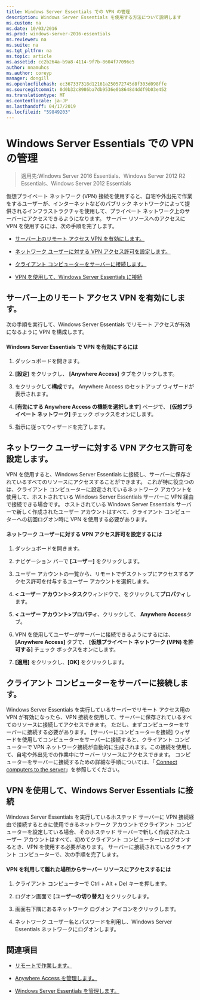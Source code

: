 ```yaml
---
title: Windows Server Essentials での VPN の管理
description: Windows Server Essentials を使用する方法について説明します
ms.custom: na
ms.date: 10/03/2016
ms.prod: windows-server-2016-essentials
ms.reviewer: na
ms.suite: na
ms.tgt_pltfrm: na
ms.topic: article
ms.assetid: cc2b264a-b9a8-4114-9f7b-8604f77096e5
author: nnamuhcs
ms.author: coreyp
manager: dongill
ms.openlocfilehash: ec367337318d12161a250572745d8f303d098ffe
ms.sourcegitcommit: 0d0b32c8986ba7db9536e0b8648d4ddf9b03e452
ms.translationtype: MT
ms.contentlocale: ja-JP
ms.lasthandoff: 04/17/2019
ms.locfileid: "59849203"
---
```

# <a name="manage-vpn-in-windows-server-essentials"></a>Windows Server Essentials での VPN の管理

>適用先:Windows Server 2016 Essentials、Windows Server 2012 R2 Essentials、Windows Server 2012 Essentials 
  
 仮想プライベート ネットワーク (VPN) 接続を使用すると、自宅や外出先で作業をするユーザーが、インターネットなどのパブリック ネットワークによって提供されるインフラストラクチャを使用して、プライベート ネットワーク上のサーバーにアクセスできるようになります。 サーバー リソースへのアクセスに VPN を使用するには、次の手順を完了します。  
  
-   [サーバー上のリモート アクセス VPN を有効にします。](Manage-VPN-in-Windows-Server-Essentials.md#BKMK_1)  
  
-   [ネットワーク ユーザーに対する VPN アクセス許可を設定します。](Manage-VPN-in-Windows-Server-Essentials.md#BKMK_2)  
  
-   [クライアント コンピューターをサーバーに接続します。](Manage-VPN-in-Windows-Server-Essentials.md#BKMK_Connect)  
  
-   [VPN を使用して、Windows Server Essentials に接続](Manage-VPN-in-Windows-Server-Essentials.md#BKMK_3)  
  
##  <a name="BKMK_1"></a> サーバー上のリモート アクセス VPN を有効にします。  
 次の手順を実行して、Windows Server Essentials でリモート アクセスが有効になるように VPN を構成します。  
  
#### <a name="to-enable-vpn-in-windows-server-essentials"></a>Windows Server Essentials で VPN を有効にするには  
  
1.  ダッシュボードを開きます。  
  
2.  **[設定]** をクリックし、 **[Anywhere Access]** タブをクリックします。  
  
3.  をクリックして**構成**です。 Anywhere Access のセットアップ ウィザードが表示されます。  
  
4.  **[有効にする Anywhere Access の機能を選択します]** ページで、 **[仮想プライベート ネットワーク]** チェック ボックスをオンにします。  
  
5.  指示に従ってウィザードを完了します。  
  
##  <a name="BKMK_2"></a> ネットワーク ユーザーに対する VPN アクセス許可を設定します。  
 VPN を使用すると、Windows Server Essentials に接続し、サーバーに保存されているすべてのリソースにアクセスすることができます。 これが特に役立つのは、クライアント コンピューターに設定されているネットワーク アカウントを使用して、ホストされている Windows Server Essentials サーバーに VPN 経由で接続できる場合です。 ホストされている Windows Server Essentials サーバーで新しく作成されたユーザー アカウントはすべて、クライアント コンピューターへの初回ログオン時に VPN を使用する必要があります。  
  
#### <a name="to-set-vpn-permissions-for-network-users"></a>ネットワーク ユーザーに対する VPN アクセス許可を設定するには  
  
1.  ダッシュボードを開きます。  
  
2.  ナビゲーション バーで **[ユーザー]** をクリックします。  
  
3.  ユーザー アカウントの一覧から、リモートでデスクトップにアクセスするアクセス許可を付与するユーザー アカウントを選択します。  
  
4.  **< ユーザー アカウント\>タスク**ウィンドウで、をクリックして**プロパティ**します。  
  
5.  **< ユーザー アカウント\>プロパティ**、クリックして、 **Anywhere Access**タブ。  
  
6.  VPN を使用してユーザーがサーバーに接続できるようにするには、 **[Anywhere Access]** タブで、 **[仮想プライベート ネットワーク (VPN) を許可する]**  チェック ボックスをオンにします。  
  
7.  **[適用]** をクリックし、**[OK]** をクリックします。  
  
##  <a name="BKMK_Connect"></a> クライアント コンピューターをサーバーに接続します。  
 Windows Server Essentials を実行しているサーバーでリモート アクセス用の VPN が有効になったら、VPN 接続を使用して、サーバーに保存されているすべてのリソースに接続してアクセスできます。 ただし、まずコンピューターをサーバーに接続する必要があります。 [サーバーにコンピューターを接続] ウィザードを使用してコンピューターをサーバーに接続すると、クライアント コンピューターで VPN ネットワーク接続が自動的に生成されます。この接続を使用して、自宅や外出先での作業中にサーバー リソースにアクセスできます。 コンピューターをサーバーに接続するための詳細な手順については、「 [Connect computers to the server](../use/Get-Connected-in-Windows-Server-Essentials.md#BKMK_9)」を参照してください。  
  
##  <a name="BKMK_3"></a> VPN を使用して、Windows Server Essentials に接続  
 Windows Server Essentials を実行しているホステッド サーバーに VPN 接続経由で接続するときに使用できるネットワーク アカウントでクライアント コンピューターを設定している場合、そのホステッド サーバーで新しく作成されたユーザー アカウントはすべて、初めてクライアント コンピューターにログオンするとき、VPN を使用する必要があります。 サーバーに接続されているクライアント コンピューターで、次の手順を完了します。  
  
#### <a name="to-use-vpn-to-remotely-access-server-resources"></a>VPN を利用して離れた場所からサーバー リソースにアクセスするには  
  
1.  クライアント コンピューターで Ctrl + Alt + Del キーを押します。  
  
2.  ログオン画面で **[ユーザーの切り替え]** をクリックします。  
  
3.  画面右下隅にあるネットワーク ログオン アイコンをクリックします。  
  
4.  ネットワーク ユーザー名とパスワードを利用し、Windows Server Essentials ネットワークにログオンします。  
  
## <a name="see-also"></a>関連項目  
  
-   [リモートで作業します。](../use/Work-Remotely-in-Windows-Server-Essentials.md)  
  
-   [Anywhere Access を管理します。](Manage-Anywhere-Access-in-Windows-Server-Essentials.md)  
  
-   [Windows Server Essentials を管理します。](Manage-Windows-Server-Essentials.md)
